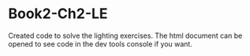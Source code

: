 # Book2-Ch2-LE
Created code to solve the lighting exercises. The html document can be opened to see code in the dev tools console if you want.